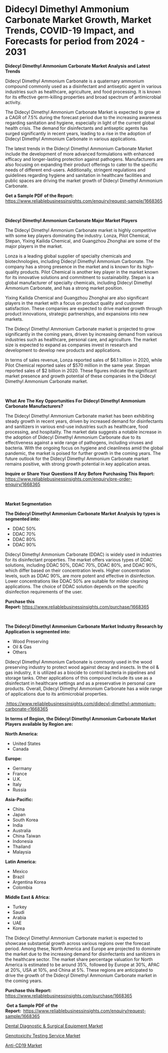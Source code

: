 <p><h1>Didecyl Dimethyl Ammonium Carbonate Market Growth, Market Trends, COVID-19 Impact, and Forecasts for period from 2024 - 2031</h1></p><p><strong>Didecyl Dimethyl Ammonium Carbonate Market Analysis and Latest Trends</strong></p>
<p><p>Didecyl Dimethyl Ammonium Carbonate is a quaternary ammonium compound commonly used as a disinfectant and antiseptic agent in various industries such as healthcare, agriculture, and food processing. It is known for its effective germ-killing properties and broad spectrum of antimicrobial activity.</p><p>The Didecyl Dimethyl Ammonium Carbonate Market is expected to grow at a CAGR of 7.5% during the forecast period due to the increasing awareness regarding sanitation and hygiene, especially in light of the current global health crisis. The demand for disinfectants and antiseptic agents has surged significantly in recent years, leading to a rise in the adoption of Didecyl Dimethyl Ammonium Carbonate in various applications.</p><p>The latest trends in the Didecyl Dimethyl Ammonium Carbonate Market include the development of more advanced formulations with enhanced efficacy and longer-lasting protection against pathogens. Manufacturers are also focusing on expanding their product offerings to cater to the specific needs of different end-users. Additionally, stringent regulations and guidelines regarding hygiene and sanitation in healthcare facilities and public spaces are driving the market growth of Didecyl Dimethyl Ammonium Carbonate.</p></p>
<p><strong>Get a Sample PDF of the Report:&nbsp;</strong> <a href="https://www.reliablebusinessinsights.com/enquiry/request-sample/1668365">https://www.reliablebusinessinsights.com/enquiry/request-sample/1668365</a></p>
<p>&nbsp;</p>
<p><strong>Didecyl Dimethyl Ammonium Carbonate Major Market Players</strong></p>
<p><p>The Didecyl Dimethyl Ammonium Carbonate market is highly competitive with some key players dominating the industry. Lonza, Pilot Chemical, Stepan, Yixing Kailida Chemical, and Guangzhou Zhonghai are some of the major players in the market.</p><p>Lonza is a leading global supplier of specialty chemicals and biotechnologies, including Didecyl Dimethyl Ammonium Carbonate. The company has a strong presence in the market and is known for its high-quality products. Pilot Chemical is another key player in the market known for its innovative solutions and commitment to sustainability. Stepan is a global manufacturer of specialty chemicals, including Didecyl Dimethyl Ammonium Carbonate, and has a strong market position.</p><p>Yixing Kailida Chemical and Guangzhou Zhonghai are also significant players in the market with a focus on product quality and customer satisfaction. These companies are expected to drive market growth through product innovations, strategic partnerships, and expansions into new markets.</p><p>The Didecyl Dimethyl Ammonium Carbonate market is projected to grow significantly in the coming years, driven by increasing demand from various industries such as healthcare, personal care, and agriculture. The market size is expected to expand as companies invest in research and development to develop new products and applications.</p><p>In terms of sales revenue, Lonza reported sales of $6.1 billion in 2020, while Pilot Chemical reported sales of $570 million in the same year. Stepan reported sales of $2 billion in 2020. These figures indicate the significant market presence and growth potential of these companies in the Didecyl Dimethyl Ammonium Carbonate market.</p></p>
<p>&nbsp;</p>
<p><strong>What Are The Key Opportunities For Didecyl Dimethyl Ammonium Carbonate Manufacturers?</strong></p>
<p><p>The Didecyl Dimethyl Ammonium Carbonate market has been exhibiting steady growth in recent years, driven by increased demand for disinfectants and sanitizers in various end-use industries such as healthcare, food processing, and hospitality. The market data suggests a notable increase in the adoption of Didecyl Dimethyl Ammonium Carbonate due to its effectiveness against a wide range of pathogens, including viruses and bacteria. With the ongoing focus on hygiene and cleanliness amid the global pandemic, the market is poised for further growth in the coming years. The future outlook for the Didecyl Dimethyl Ammonium Carbonate market remains positive, with strong growth potential in key application areas.</p></p>
<p><strong>Inquire or Share Your Questions If Any Before Purchasing This Report:</strong> <a href="https://www.reliablebusinessinsights.com/enquiry/pre-order-enquiry/1668365">https://www.reliablebusinessinsights.com/enquiry/pre-order-enquiry/1668365</a></p>
<p>&nbsp;</p>
<p><strong>Market Segmentation</strong></p>
<p><strong>The Didecyl Dimethyl Ammonium Carbonate Market Analysis by types is segmented into:</strong></p>
<p><ul><li>DDAC 50%</li><li>DDAC 70%</li><li>DDAC 80%</li><li>DDAC 90%</li></ul></p>
<p><p>Didecyl Dimethyl Ammonium Carbonate (DDAC) is widely used in industries for its disinfectant properties. The market offers various types of DDAC solutions, including DDAC 50%, DDAC 70%, DDAC 80%, and DDAC 90%, which differ based on their concentration levels. Higher concentration levels, such as DDAC 90%, are more potent and effective in disinfection. Lower concentrations like DDAC 50% are suitable for milder cleaning applications. The choice of DDAC solution depends on the specific disinfection requirements of the user.</p></p>
<p><strong>Purchase this Report:&nbsp;</strong><a href="https://www.reliablebusinessinsights.com/purchase/1668365">https://www.reliablebusinessinsights.com/purchase/1668365</a></p>
<p>&nbsp;</p>
<p><strong>The Didecyl Dimethyl Ammonium Carbonate Market Industry Research by Application is segmented into:</strong></p>
<p><ul><li>Wood Preserving</li><li>Oil & Gas</li><li>Others</li></ul></p>
<p><p>Didecyl Dimethyl Ammonium Carbonate is commonly used in the wood preserving industry to protect wood against decay and insects. In the oil & gas industry, it is utilized as a biocide to control bacteria in pipelines and storage tanks. Other applications of this compound include its use as a disinfectant in healthcare settings and as a preservative in personal care products. Overall, Didecyl Dimethyl Ammonium Carbonate has a wide range of applications due to its antimicrobial properties.</p></p>
<p><a href="https://www.reliablebusinessinsights.com/didecyl-dimethyl-ammonium-carbonate-r1668365">&nbsp;https://www.reliablebusinessinsights.com/didecyl-dimethyl-ammonium-carbonate-r1668365</a></p>
<p><strong>In terms of Region, the Didecyl Dimethyl Ammonium Carbonate Market Players available by Region are:</strong></p>
<p>
    <p> <strong> North America: </strong>
        <ul>
            <li>United States</li>
            <li>Canada</li>
        </ul>
        </p> 
    <p> <strong> Europe: </strong>
        <ul>
            <li>Germany</li>
            <li>France</li>
            <li>U.K.</li>
            <li>Italy</li>
            <li>Russia</li>
        </ul>
        </p> 
    <p> <strong> Asia-Pacific: </strong>
        <ul>
            <li>China</li>
            <li>Japan</li>
            <li>South Korea</li>
            <li>India</li>
            <li>Australia</li>
            <li>China Taiwan</li>
            <li>Indonesia</li>
            <li>Thailand</li>
            <li>Malaysia</li>
        </ul>
        </p> 
    <p> <strong> Latin America: </strong>
        <ul>
            <li>Mexico</li>
            <li>Brazil</li>
            <li>Argentina Korea</li>
            <li>Colombia</li>
        </ul>
        </p> 
    <p> <strong> Middle East & Africa: </strong>
        <ul>
            <li>Turkey</li>
            <li>Saudi</li>
            <li>Arabia</li>
            <li>UAE</li>
            <li>Korea</li>
        </ul>
    </p>
    </p>
<p><p>The Didecyl Dimethyl Ammonium Carbonate market is expected to showcase substantial growth across various regions over the forecast period. Among these, North America and Europe are projected to dominate the market due to the increasing demand for disinfectants and sanitizers in the healthcare sector. The market share percentage valuation for North America is estimated to be around 35%, followed by Europe at 30%, APAC at 20%, USA at 10%, and China at 5%. These regions are anticipated to drive the growth of the Didecyl Dimethyl Ammonium Carbonate market in the coming years.</p></p>
<p><strong>Purchase this Report: </strong><a href="https://www.reliablebusinessinsights.com/purchase/1668365">https://www.reliablebusinessinsights.com/purchase/1668365</a></p>
<p>&nbsp;<strong>Get a Sample PDF of the Report:&nbsp;&nbsp;</strong><a href="https://www.reliablebusinessinsights.com/enquiry/request-sample/1668365">https://www.reliablebusinessinsights.com/enquiry/request-sample/1668365</a></p>
<p><strong></strong></p>
<p><p><a href="https://view.publitas.com/reportprime-1/global-dental-diagnostic-surgical-equipment-market-by-product-type-by-application-by-region-and-companies-industry-segment-outlook-market-assessment-competition-scenario-trends-and-forecast-2024-2031/">Dental Diagnostic & Surgical Equipment Market</a></p><p><a href="https://github.com/jahid123ahm/Market-Research-Report-List-1/blob/main/genotoxicity-testing-service-market.md">Genotoxicity Testing Service Market</a></p><p><a href="https://github.com/ajohirul8010/Market-Research-Report-List-1/blob/main/anti-cd19-market.md">Anti-CD19 Market</a></p></p>